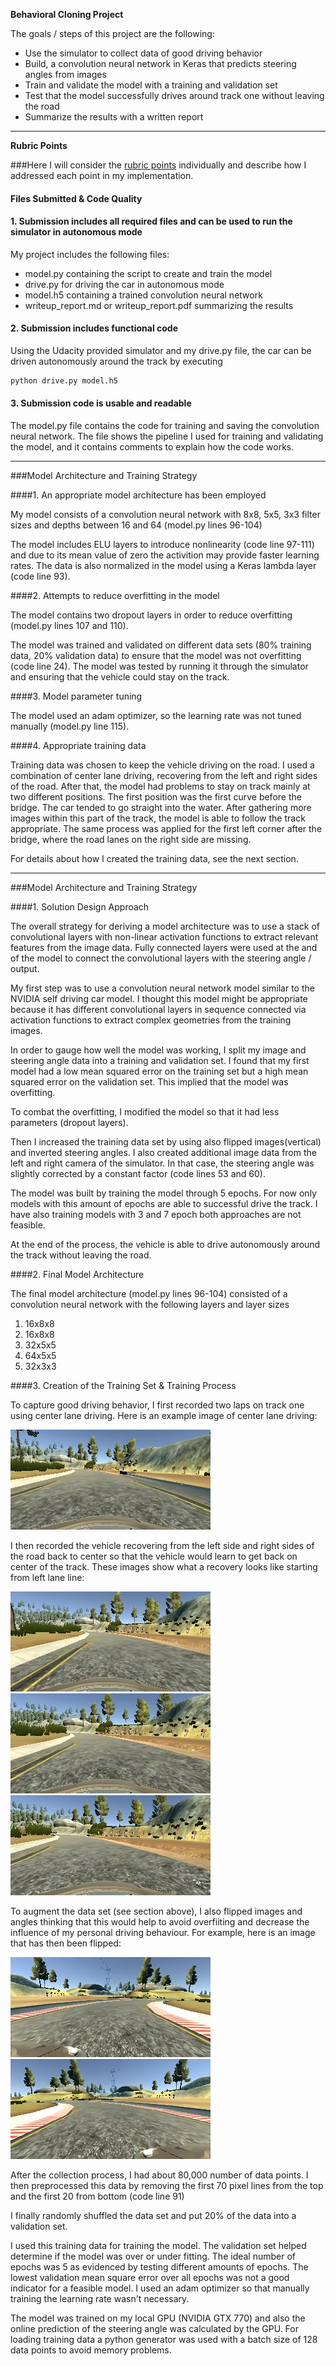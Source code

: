 


**Behavioral Cloning Project**

The goals / steps of this project are the following:
* Use the simulator to collect data of good driving behavior
* Build, a convolution neural network in Keras that predicts steering angles from images
* Train and validate the model with a training and validation set
* Test that the model successfully drives around track one without leaving the road
* Summarize the results with a written report

---
[//]: # (Image References)

[image1]: ./examples/test_normalized_3images_nvmodel_corr0.1_ep7.png "Model mean squared error loss"
[image2]: ./examples/center_2017_10_14_16_59_20_791.jpg "center driving"
[image3]: ./examples/center_2017_10_14_16_59_22_088.jpg "left lane line"
[image4]: ./examples/center_2017_10_14_16_59_22_360.jpg "Recovery Image"
[image5]: ./examples/center_2017_10_14_16_59_22_635.jpg "Recovery Image"
[image6]: ./examples/right_2017_10_14_17_33_13_765.jpg "Normal Image"
[image7]: ./examples/right_2017_10_14_17_33_13_765_flip.png "Flipped Image"

**Rubric Points**

###Here I will consider the [rubric points](https://review.udacity.com/#!/rubrics/432/view) individually and describe how I addressed each point in my implementation.  


#### Files Submitted & Code Quality

#### 1. Submission includes all required files and can be used to run the simulator in autonomous mode

My project includes the following files:
* model.py containing the script to create and train the model
* drive.py for driving the car in autonomous mode
* model.h5 containing a trained convolution neural network 
* writeup_report.md or writeup_report.pdf summarizing the results

#### 2. Submission includes functional code
Using the Udacity provided simulator and my drive.py file, the car can be driven autonomously around the track by executing 
```sh
python drive.py model.h5
```

#### 3. Submission code is usable and readable

The model.py file contains the code for training and saving the convolution neural network. The file shows the pipeline I used for training and validating the model, and it contains comments to explain how the code works.


---
###Model Architecture and Training Strategy

####1. An appropriate model architecture has been employed

My model consists of a convolution neural network with 8x8, 5x5, 3x3 filter sizes and depths between 16 and 64 (model.py lines 96-104) 

The model includes ELU layers to introduce nonlinearity (code line 97-111) and due to its mean value of zero the activition may provide faster learning rates. The data is also normalized in the model using a Keras lambda layer (code line 93). 

####2. Attempts to reduce overfitting in the model

The model contains two dropout layers in order to reduce overfitting (model.py lines 107 and 110). 

The model was trained and validated on different data sets (80% training data, 20% validation data) to ensure that the model was not overfitting (code line 24). The model was tested by running it through the simulator and ensuring that the vehicle could stay on the track.

####3. Model parameter tuning

The model used an adam optimizer, so the learning rate was not tuned manually (model.py line 115).

####4. Appropriate training data

Training data was chosen to keep the vehicle driving on the road. I used a combination of center lane driving, recovering from the left and right sides of the road. After that, the model had problems to stay on track mainly at two different positions. The first position was the first curve before the bridge. The car tended to go straight into the water. After gathering more images within this part of the track, the model is able to follow the track appropriate. The same process was applied for the first left corner after the bridge, where the road lanes on the right side are missing.

For details about how I created the training data, see the next section. 

---
###Model Architecture and Training Strategy

####1. Solution Design Approach

The overall strategy for deriving a model architecture was to use a stack of convolutional layers with non-linear activation functions to extract relevant features from the image data. Fully connected layers were used at the and of the model to connect the convolutional layers with the steering angle / output. 

My first step was to use a convolution neural network model similar to the NVIDIA self driving car model. I thought this model might be appropriate because it has different convolutional layers in sequence connected via activation functions to extract complex geometries from the training images.

In order to gauge how well the model was working, I split my image and steering angle data into a training and validation set. I found that my first model had a low mean squared error on the training set but a high mean squared error on the validation set. This implied that the model was overfitting. 

To combat the overfitting, I modified the model so that it had less parameters (dropout layers).

Then I increased the training data set by using also flipped images(vertical) and inverted steering angles. I also created additional image data from the left and right camera of the simulator. In that case, the steering angle was slightly corrected by a constant factor (code lines 53 and 60). 

The model was built by training the model through 5 epochs. For now only models with this amount of epochs are able to successful drive the track. I have also training models with 3 and 7 epoch both approaches are not feasible.



At the end of the process, the vehicle is able to drive autonomously around the track without leaving the road.

####2. Final Model Architecture

The final model architecture (model.py lines 96-104) consisted of a convolution neural network with the following layers and layer sizes

1. 16x8x8
2. 16x8x8
3. 32x5x5
4. 64x5x5
5. 32x3x3


####3. Creation of the Training Set & Training Process

To capture good driving behavior, I first recorded two laps on track one using center lane driving. Here is an example image of center lane driving:

![alt text][image2]

I then recorded the vehicle recovering from the left side and right sides of the road back to center so that the vehicle would learn to get back on center of the track. These images show what a recovery looks like starting from left lane line:

![alt text][image3]
![alt text][image4]
![alt text][image5]


To augment the data set (see section above), I also flipped images and angles thinking that this would help to avoid overfiiting and decrease the influence of my personal driving behaviour. For example, here is an image that has then been flipped:

![alt text][image6]
![alt text][image7]


After the collection process, I had about 80,000 number of data points. I then preprocessed this data by removing the first 70 pixel lines from the top and the first 20 from bottom (code line 91)


I finally randomly shuffled the data set and put 20% of the data into a validation set. 

I used this training data for training the model. The validation set helped determine if the model was over or under fitting. The ideal number of epochs was 5 as evidenced by testing different amounts of epochs. The lowest validation mean square error over all epochs was not a good indicator for a feasible model. I used an adam optimizer so that manually training the learning rate wasn't necessary.

The model was trained on my local GPU (NVIDIA GTX 770) and also the online prediction of the steering angle was calculated by the GPU. For loading training data a python generator was used with a batch size of 128 data points to avoid memory problems. 
